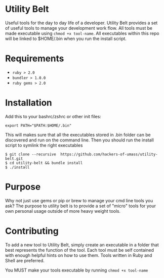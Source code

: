 # Utility Belt
Useful tools for the day to day life of a developer. Utility Belt provides a set
of useful tools to manage your development work flow. All tools must be made
executable using `chmod +x tool-name`. All executables within this repo will be
linked to $HOME/.bin when you run the install script.

# Requirements
- `ruby > 2.0`
- `bundler > 1.0.0`
- `ruby gems > 2.0`

# Installation
Add this to your bashrc/zshrc or other init files:
```
export PATH="$PATH:$HOME/.bin"
```
This will makes sure that all the executables stored in .bin folder can be discovered and run on the command line. Then you should run the install script to symlink the right executables
```
$ git clone --recursive  https://github.com/hackers-of-umass/utility-belt.git
$ cd utility-belt && bundle install
$ ./install
```

# Purpose
Why not just use gems or pip or brew to manage your cmd line tools you ask? The purpose to utility belt is to provide a set of "micro" tools for your own personal usage outside of more heavy weight tools.

# Contributing
To add a new tool to Utility Belt, simply create an executable in a folder that best represents the function of the tool. Each tool must be self contained with enough helpful hints on how to use them. Tools written in Ruby and Shell are preferred.

You MUST make your tools executable by running `chmod +x tool-name`
